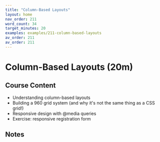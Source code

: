 ```yaml
---
title: "Column-Based Layouts"
layout: home
nav_order: 211
word_count: 34
target_minutes: 20
examples: examples/211-column-based-layouts
av_order: 211
av_order: 211
---
```

# Column-Based Layouts (20m)

## Course Content

- Understanding column-based layouts
- Building a 960 grid system (and why it's not the same thing as a CSS grid!)
- Responsive design with @media queries
- Exercise: responsive registration form

## Notes













